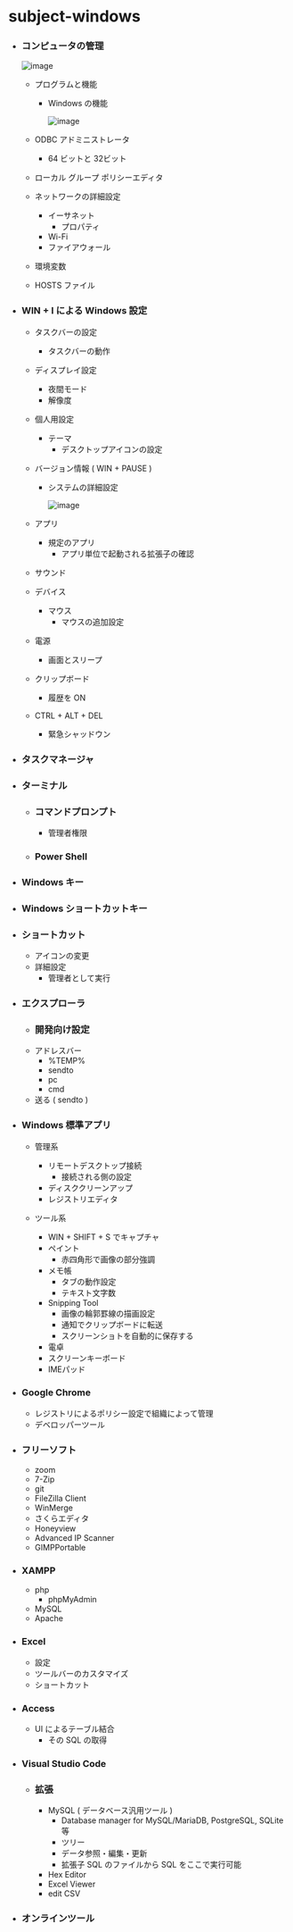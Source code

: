 # subject-windows

- ### コンピュータの管理

  ![image](https://github.com/winofsql/subject-windows/assets/1501327/61a3d33e-290f-4dd8-a80b-2ea1cab348f9)

  - プログラムと機能
    - Windows の機能
  
      ![image](https://github.com/winofsql/subject-windows/assets/1501327/e10b1015-8d7e-4af8-b16a-ee746920e5d9)

  - ODBC アドミニストレータ
    - 64 ビットと 32ビット
    
  - ローカル グループ ポリシーエディタ
 
  - ネットワークの詳細設定
    - イーサネット
      - プロパティ
    - Wi-Fi
    - ファイアウォール
 
  - 環境変数

  - HOSTS ファイル
 
- ### WIN + I による Windows 設定
  - タスクバーの設定
    - タスクバーの動作
  - ディスプレイ設定
    - 夜間モード
    - 解像度
  - 個人用設定
    - テーマ
      - デスクトップアイコンの設定
  - バージョン情報 ( WIN + PAUSE )
    - システムの詳細設定
   
      ![image](https://github.com/winofsql/subject-windows/assets/1501327/eaa07d54-5679-4b70-ba4b-46874645bca4)
 
  - アプリ
    - 規定のアプリ
      - アプリ単位で起動される拡張子の確認
  - サウンド
  - デバイス
    - マウス
      - マウスの追加設定
  - 電源
    - 画面とスリープ
  - クリップボード
    - 履歴を ON
  
  - CTRL + ALT + DEL
    - 緊急シャッドウン

- ### タスクマネージャ

- ### ターミナル
  - ### コマンドプロンプト
    - 管理者権限
  - ### Power Shell

- ### Windows キー

- ### Windows ショートカットキー

- ### ショートカット
  - アイコンの変更
  - 詳細設定
    - 管理者として実行

- ### エクスプローラ
  - ### 開発向け設定
  - アドレスバー
    - %TEMP%
    - sendto
    - pc
    - cmd
  - 送る ( sendto )
 

- ### Windows 標準アプリ
  - 管理系
    - リモートデスクトップ接続
      - 接続される側の設定
    - ディスククリーンアップ
    - レジストリエディタ
 
  - ツール系
    - WIN + SHIFT + S でキャプチャ
    - ペイント
      - 赤四角形で画像の部分強調
    - メモ帳
      - タブの動作設定
      - テキスト文字数
    - Snipping Tool
      - 画像の輪郭罫線の描画設定
      - 通知でクリップボードに転送
      - スクリーンショトを自動的に保存する
    - 電卓
    - スクリーンキーボード
    - IMEパッド

- ### Google Chrome
  - レジストリによるポリシー設定で組織によって管理
  - デベロッパーツール

- ### フリーソフト
  - zoom
  - 7-Zip
  - git
  - FileZilla Client
  - WinMerge
  - さくらエディタ
  - Honeyview
  - Advanced IP Scanner
  - GIMPPortable

- ### XAMPP
  - php
    - phpMyAdmin
  - MySQL
  - Apache

- ### Excel
  - 設定
  - ツールバーのカスタマイズ
  - ショートカット

- ### Access
  - UI によるテーブル結合
    - その SQL の取得
   
- ### Visual Studio Code
  - ### 拡張
    - MySQL ( データベース汎用ツール )
      - Database manager for MySQL/MariaDB, PostgreSQL, SQLite 等
      - ツリー
      - データ参照・編集・更新
      - 拡張子 SQL のファイルから SQL をここで実行可能
    - Hex Editor
    - Excel Viewer
    - edit CSV

- ### オンラインツール
